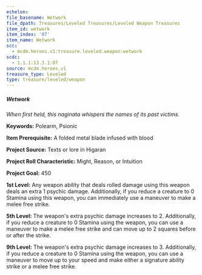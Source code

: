 ```yaml
---
echelon:
file_basename: Wetwork
file_dpath: Treasures/Leveled Treasures/Leveled Weapon Treasures
item_id: wetwork
item_index: '07'
item_name: Wetwork
scc:
  - mcdm.heroes.v1:treasure.leveled.weapon:wetwork
scdc:
  - 1.1.1:13.3.1:07
source: mcdm.heroes.v1
treasure_type: Leveled
type: treasure/leveled/weapon
---
```


##### Wetwork

*When first held, this naginata whispers the names of its past victims.*

**Keywords:** Polearm, Psionic

**Item Prerequisite:** A folded metal blade infused with blood

**Project Source:** Texts or lore in Higaran

**Project Roll Characteristic:** Might, Reason, or Intuition

**Project Goal:** 450

**1st Level:** Any weapon ability that deals rolled damage using this weapon deals an extra 1 psychic damage. Additionally, if you reduce a creature to 0 Stamina using this weapon, you can immediately use a maneuver to make a melee free strike.

**5th Level:** The weapon's extra psychic damage increases to 2. Additionally, if you reduce a creature to 0 Stamina using the weapon, you can use a maneuver to make a melee free strike and can move up to 2 squares before or after the strike.

**9th Level:** The weapon's extra psychic damage increases to 3. Additionally, if you reduce a creature to 0 Stamina using the weapon, you can use a maneuver to move up to your speed and make either a signature ability strike or a melee free strike.
